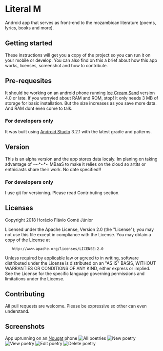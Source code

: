 # Literal M
Android app that serves as front-end to the mozambican literature (poems, lyrics, books and more).

## Getting started
These instructions will get you a copy of the project so you can run it on your mobile or develop.
You can also find on this a brief about how this app works, licenses, screenshot and how to contribute.

## Pre-requesites
It should be working on an android phone running [Ice Cream Sand](https://developer.android.com/about/versions/android-4.0-highlights) version 4.0 or late.
If you worryied about RAM and ROM, stop! It only needs 3 MB of storage for basic installation. But the size increases as you save more data. And RAM dont even come to talk.
### For developers only
It was built using [Android Studio](https://developer.android.com/studio/features/) 3.2.1 with the latest gradle and patterns.

## Version
This is an alpha version and the app stores data localy. Im planing on taking advantage of *~*~*~*~  MBaaS to make it relies on the cloud so artits or enthisiasts share their work. No date specified!!
### For developers only
I use git for versioning. Please read Contributing section.

## Licenses
   Copyright 2018 Horácio Flávio Comé Júnior

   Licensed under the Apache License, Version 2.0 (the "License");
   you may not use this file except in compliance with the License.
   You may obtain a copy of the License at

       http://www.apache.org/licenses/LICENSE-2.0

   Unless required by applicable law or agreed to in writing, software
   distributed under the License is distributed on an "AS IS" BASIS,
   WITHOUT WARRANTIES OR CONDITIONS OF ANY KIND, either express or implied.
   See the License for the specific language governing permissions and
   limitations under the License.
   
## Contributing
All pull requests are welcome. Please be expressive so other can even understand.

## Screenshots
App uprunning on an [Nougat](https://www.android.com/versions/nougat-7-0/) phone
![All poetries](screenshots/screenshot04.png) ![New poetry](screenshots/screenshot05.png) ![View poetry](screenshots/screenshot03.png) ![Edit poetry](screenshots/screenshot02.jpg) ![Delete poetry](screenshots/screenshot06.png)
